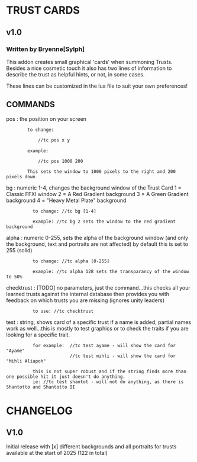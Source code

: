 # TRUST CARDS
## v1.0
### Written by Bryenne[Sylph]

This addon creates small graphical 'cards' when summoning Trusts.
Besides a nice cosmetic touch it also has two lines of information
to describe the trust as helpful hints, or not, in some cases.

These lines can be customized in the lua file to suit your own preferences!

## COMMANDS
pos			: the position on your screen
			  
			to change:
```xml			  
			//tc pos x y 
```			  
			example: 
```xml
			//tc pos 1000 200 
```
			This sets the window to 1000 pixels to the right and 200 pixels down
			  
bg			: numeric 1-4, changes the background window of the Trust Card 
			  1 = Classic FFXI window
			  2 = A Red Gradient background
			  3 = A Green Gradient background
			  4 = "Heavy Metal Plate" background
			  
			  to change: //tc bg [1-4] 
			  
			  example: //tc bg 2 sets the window to the red gradient background
			  
alpha		: numeric 0-255, sets the alpha of the background window (and only the background, text and portraits are not affected)
			  by default this is set to 255 (solid)
			  
			  to change: //tc alpha [0-255]
			  
			  example: //tc alpha 128 sets the transparancy of the window to 50%
			  
checktrust	: [TODO] no parameters, just the command...this checks all your learned trusts against the internal database
			  then provides you with feedback on which trusts you are missing (ignores unity leaders)
			  
			  to use: //tc checktrust
			  
test		: string, shows card of a specific trust if a name is added, partial names work as well...this is mostly to test graphics or to check the traits
			  if you are looking for a specific trait.
			  
			  for example: 	//tc test ayame - will show the card for "Ayame"
							//tc test mihli - will show the card for "Mihli Aliapoh"
							
			  this is not super robust and if the string finds more than one possible hit it just doesn't do anything. 
			  ie: //tc test shantot - will not do anything, as there is Shantotto and Shantotto II
							
# CHANGELOG

## V1.0
Initial release with [x] different backgrounds and all portraits for trusts available at the start of 2025 (122 in total)